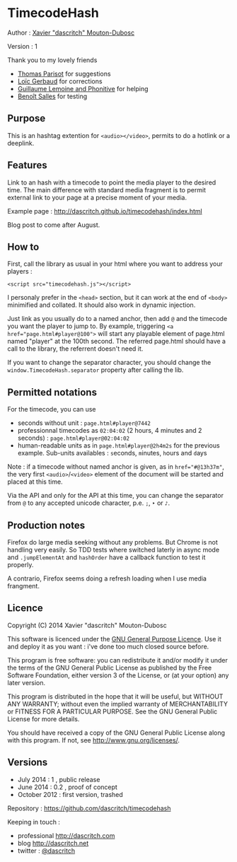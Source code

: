 TimecodeHash
============

Author :  [Xavier "dascritch" Mouton-Dubosc](http://dascritch.com)

Version : 1

Thank you to my lovely friends
* [Thomas Parisot](https://oncletom.io/) for suggestions
* [Loïc Gerbaud](https://github.com/chibani) for corrections
* [Guillaume Lemoine and Phonitive](http://www.phonitive.fr/) for helping
* [Benoît Salles](https://twitter.com/infestedgrunt) for testing

Purpose
-------

This is an hashtag extention for `<audio></video>`, permits to do a hotlink or a deeplink.

Features
--------

Link to an hash with a timecode to point the media player to the desired time. The main difference with standard media fragment is to permit external link to your page at a precise moment of your media.

Example page : <http://dascritch.github.io/timecodehash/index.html>

Blog post to come after August.

How to
------

First, call the library as usual in your html where you want to address your players :
```
<script src="timecodehash.js"></script>
```
I personaly prefer in the `<head>` section, but it can work at the end of `<body>` minimified and collated. It should also work in dynamic injection.

Just link as you usually do to a named anchor, then add `@` and the timecode you want the player to jump to.
By example, triggering `<a href="page.html#player@100">` will start any playable element of page.html named "player" at the 100th second. The referred page.html should have a call to the library, the referrent doesn't need it.

If you want to change the separator character, you should change the `window.TimecodeHash.separator` property after calling the lib.

Permitted notations
-------------------

For the timecode, you can use
* seconds without unit : `page.html#player@7442`
* professionnal timecodes as `02:04:02` (2 hours, 4 minutes and 2 seconds) : `page.html#player@02:04:02`
* human-readable units as in `page.html#player@2h4m2s` for the previous example. Sub-units availables : `s`econds, `m`inutes, `h`ours and `d`ays

Note : if a timecode without named anchor is given, as in `href="#@13h37m"`, the very first `<audio>`/`<video>` element of the document will be started and placed at this time.

Via the API and only for the API at this time, you can change the separator from `@` to any accepted unicode character, p.e. `;`, `‣` or `♪`.

Production notes
----------------

Firefox do large media seeking without any problems. But Chrome is not handling very easily. So TDD tests where switched laterly in async mode and `.jumpElementAt` and `hashOrder` have a callback function to test it properly.

A contrario, Firefox seems doing a refresh loading when I use media frangment.

Licence
-------

Copyright (C) 2014 Xavier "dascritch" Mouton-Dubosc

This software is licenced under the [GNU General Purpose Licence](http://www.gnu.org/licenses/gpl-3.0.txt).
Use it and deploy it as you want : i've done too much closed source before.

This program is free software: you can redistribute it and/or modify
it under the terms of the GNU General Public License as published by
the Free Software Foundation, either version 3 of the License, or
(at your option) any later version.

This program is distributed in the hope that it will be useful,
but WITHOUT ANY WARRANTY; without even the implied warranty of
MERCHANTABILITY or FITNESS FOR A PARTICULAR PURPOSE.  See the
GNU General Public License for more details.

You should have received a copy of the GNU General Public License
along with this program.  If not, see <http://www.gnu.org/licenses/>.

Versions
--------
* July 2014 : 1 , public release
* June 2014 : 0.2 , proof of concept
* October 2012 : first version, trashed

Repository : <https://github.com/dascritch/timecodehash>

Keeping in touch :
* professional <http://dascritch.com>
* blog <http://dascritch.net>
* twitter : [@dascritch](https://twitter.com/dascritch)
